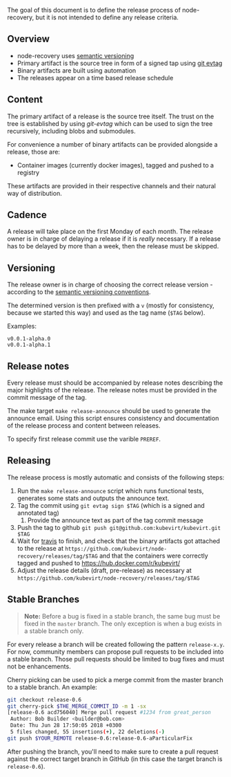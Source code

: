 
The goal of this document is to define the release process of node-recovery, but it
is not intended to define any release criteria.

Overview
--------
- node-recovery uses [semantic versioning](http://semver.org)
- Primary artifact is the source tree in form of a signed tap using
  [git evtag](https://github.com/cgwalters/git-evtag)
- Binary artifacts are built using automation
- The releases appear on a time based release schedule

Content
-------
The primary artifact of a release is the source tree itself. The trust on the
tree is established by using _git-evtag_ which can be used to sign the tree
recursively, including blobs and submodules.

For convenience a number of binary artifacts can be provided alongside a
release, those are:

- Container images (currently docker images), tagged and pushed to a registry

These artifacts are provided in their respective channels and their natural way
of distribution.

Cadence
-------
A release will take place on the first Monday of each month.
The release owner is in charge of delaying a release if it is _really_
necessary.
If a release has to be delayed by more than a week, then the release must be
skipped.

Versioning
----------
The release owner is in charge of choosing the correct release version -
according to the [semantic versioning conventions](http://semver.org).

The determined version is then prefixed with a `v` (mostly for consistency,
because we started this way) and used as the tag name (`$TAG` below).

Examples:

```
v0.0.1-alpha.0
v0.0.1-alpha.1
```

Release notes
-------------
Every release must should be accompanied by release notes describing the
major highlights of the release.
The release notes must be provided in the commit message of the tag.

The make target `make release-announce` should be used to generate the
announce email.
Using this script ensures consistency and documentation of the release
process and content between releases.
 
To specify first release commit use the varible `PREREF`.

Releasing
---------
The release process is mostly automatic and consists of the following steps:

1. Run the `make release-announce` script which runs functional tests,
   generates some stats and outputs the announce text.
2. Tag the commit using `git evtag sign $TAG` (which is a signed and annotated
   tag)
   1. Provide the announce text as part of the tag commit message
3. Push the tag to github `git push git@github.com:kubevirt/kubevirt.git $TAG`
4. Wait for [travis](https://travis-ci.org/kubevirt/node-recovery/) to finish, and
   check that the binary artifacts got attached to the release at
   `https://github.com/kubevirt/node-recovery/releases/tag/$TAG`
   and that the containers were correctly tagged and pushed to
   <https://hub.docker.com/r/kubevirt/>
5. Adjust the release details (draft, pre-release) as necessary at
   `https://github.com/kubevirt/node-recovery/releases/tag/$TAG`

Stable Branches
---------------

> **Note:** Before a bug is fixed in a stable branch, the same bug must be fixed
> in the `master` branch. The only exception is when a bug exists in a stable
> branch only.

For every release a branch will be created following the pattern `release-x.y`.
For now, community members can propose pull requests to be included into a
stable branch.
Those pull requests should be limited to bug fixes and must not be
enhancements.

Cherry picking can be used to pick a merge commit from the master branch
to a stable branch. An example:

```bash
git checkout release-0.6
git cherry-pick $THE_MERGE_COMMIT_ID -m 1 -sx
[release-0.6 acd756040] Merge pull request #1234 from great_person
 Author: Bob Builder <builder@bob.com>
 Date: Thu Jun 28 17:50:05 2018 +0300
 5 files changed, 55 insertions(+), 22 deletions(-)
git push $YOUR_REMOTE release-0.6:release-0.6-aParticularFix
```

After pushing the branch, you'll need to make sure to create a pull request
against the correct target branch in GitHub (in this case the target branch
is `release-0.6`).
